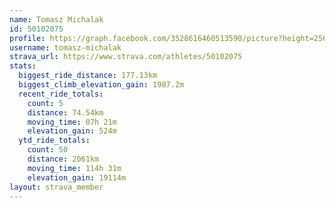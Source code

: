 ```yaml
---
name: Tomasz Michalak
id: 50102075
profile: https://graph.facebook.com/3528616460513590/picture?height=256&width=256
username: tomasz-michalak
strava_url: https://www.strava.com/athletes/50102075
stats:
  biggest_ride_distance: 177.13km
  biggest_climb_elevation_gain: 1987.2m
  recent_ride_totals:
    count: 5
    distance: 74.54km
    moving_time: 07h 21m
    elevation_gain: 524m
  ytd_ride_totals:
    count: 50
    distance: 2061km
    moving_time: 114h 31m
    elevation_gain: 19114m
layout: strava_member
--- 
```


